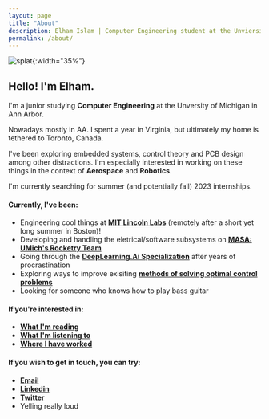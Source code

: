 ```yaml
---
layout: page
title: "About"
description: Elham Islam | Computer Engineering student at the Unviersity of Michigan 
permalink: /about/
---
```


![splat](../me.jpg){:width="35%"}
## Hello! I'm Elham.

I'm a junior studying **Computer Engineering** at the Unversity of Michigan in Ann Arbor.

Nowadays mostly in AA. I spent a year in Virginia, but ultimately my home is tethered to Toronto, Canada.

I've been exploring embedded systems, control theory and PCB design among other distractions. I'm especially interested in working on these things in the context of **Aerospace** and **Robotics**.

I'm currently searching for summer (and potentially fall) 2023 internships.

#### Currently, I've been:

- Engineering cool things at [**MIT Lincoln Labs**](https://www.ll.mit.edu/) (remotely after a short yet long summer in Boston)!
- Developing and handling the eletrical/software subsystems on [**MASA: UMich's Rocketry Team**](https://masa.engin.umich.edu/)
- Going through the [**DeepLearning.Ai Specialization**](https://www.deeplearning.ai/courses/deep-learning-specialization/) after years of procrastination
- Exploring ways to improve exisiting [**methods of solving optimal control problems**](https://en.wikipedia.org/wiki/Model_predictive_control)
- Looking for someone who knows how to play bass guitar


#### If you're interested in:

- [**What I'm reading**](https://www.goodreads.com/user/show/40486952-elham-islam)
- [**What I'm listening to**](https://www.youtube.com/watch?v=dQw4w9WgXcQ&ab_channel=RickAstley)
- [**Where I have worked**](https://www.linkedin.com/in/elham-islam-/)

#### If you wish to get in touch, you can try:

- [**Email**](eislam@umich.edu)
- [**Linkedin**](https://www.linkedin.com/in/elham-islam-/)
- [**Twitter**](https://www.linkedin.com/in/elham-islam-/)
- Yelling really loud